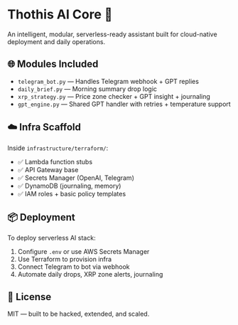 # Thothis AI Core 🧠

An intelligent, modular, serverless-ready assistant built for cloud-native deployment and daily operations.

## 🌐 Modules Included

- `telegram_bot.py` — Handles Telegram webhook + GPT replies
- `daily_brief.py` — Morning summary drop logic
- `xrp_strategy.py` — Price zone checker + GPT insight + journaling
- `gpt_engine.py` — Shared GPT handler with retries + temperature support

## ☁️ Infra Scaffold

Inside `infrastructure/terraform/`:
- ✅ Lambda function stubs
- ✅ API Gateway base
- ✅ Secrets Manager (OpenAI, Telegram)
- ✅ DynamoDB (journaling, memory)
- ✅ IAM roles + basic policy templates

## 📦 Deployment

To deploy serverless AI stack:
1. Configure `.env` or use AWS Secrets Manager
2. Use Terraform to provision infra
3. Connect Telegram to bot via webhook
4. Automate daily drops, XRP zone alerts, journaling

## 📜 License

MIT — built to be hacked, extended, and scaled.
